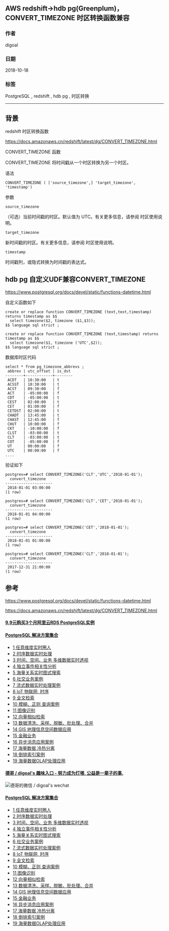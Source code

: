 ## AWS redshift->hdb pg(Greenplum)， CONVERT_TIMEZONE 时区转换函数兼容  
                                                           
### 作者                                                           
digoal                                                           
                                                           
### 日期                                                           
2018-10-18                                                        
                                                           
### 标签                                                           
PostgreSQL , redshift , hdb pg , 时区转换      
                                                           
----                                                           
                                                           
## 背景      
redshift 时区转换函数  
  
https://docs.amazonaws.cn/redshift/latest/dg/CONVERT_TIMEZONE.html  
  
CONVERT_TIMEZONE 函数  
  
CONVERT_TIMEZONE 将时间戳从一个时区转换为另一个时区。  
  
语法  
  
```  
CONVERT_TIMEZONE ( ['source_timezone',] 'target_timezone', 'timestamp')  
```  
  
参数  
  
```  
source_timezone  
```  
  
（可选）当前时间戳的时区。默认值为 UTC。有关更多信息，请参阅 时区使用说明。  
  
```  
target_timezone  
```  
  
新时间戳的时区。有关更多信息，请参阅 时区使用说明。  
  
```  
timestamp  
```  
  
时间戳列，或隐式转换为时间戳的表达式。  
  
## hdb pg 自定义UDF兼容CONVERT_TIMEZONE  
https://www.postgresql.org/docs/devel/static/functions-datetime.html  
  
自定义函数如下  
  
```  
create or replace function CONVERT_TIMEZONE (text,text,timestamp) returns timestamp as $$                
  select timezone($2, timezone ($1,$3));   
$$ language sql strict ;  
  
create or replace function CONVERT_TIMEZONE (text,timestamp) returns timestamp as $$  
  select timezone($1, timezone ('UTC',$2));   
$$ language sql strict ;  
```  
  
数据库时区代码  
  
```  
select * from pg_timezone_abbrevs ;  
 abbrev | utc_offset | is_dst   
--------+------------+--------  
 ACDT   | 10:30:00   | t  
 ACSST  | 10:30:00   | t  
 ACST   | 09:30:00   | f  
 ACT    | -05:00:00  | f  
 CDT    | -05:00:00  | t  
 CEST   | 02:00:00   | t  
 CET    | 01:00:00   | f  
 CETDST | 02:00:00   | t  
 CHADT  | 13:45:00   | t  
 CHAST  | 12:45:00   | f  
 CHUT   | 10:00:00   | f  
 CKT    | -10:00:00  | f  
 CLST   | -03:00:00  | t  
 CLT    | -03:00:00  | t  
 COT    | -05:00:00  | f  
 UT     | 00:00:00   | f  
 UTC    | 00:00:00   | f  
....  
```  
  
验证如下  
  
```  
postgres=# select CONVERT_TIMEZONE('CLT','UTC','2018-01-01');  
  convert_timezone     
---------------------  
 2018-01-01 03:00:00  
(1 row)  
  
postgres=# select CONVERT_TIMEZONE('CLT','CET','2018-01-01');  
  convert_timezone     
---------------------  
 2018-01-01 04:00:00  
(1 row)  
  
postgres=# select CONVERT_TIMEZONE('CET','2018-01-01');  
  convert_timezone     
---------------------  
 2018-01-01 01:00:00  
(1 row)  
  
postgres=# select CONVERT_TIMEZONE('CLT','2018-01-01');  
  convert_timezone     
---------------------  
 2017-12-31 21:00:00  
(1 row)  
```  
  
## 参考  
https://www.postgresql.org/docs/devel/static/functions-datetime.html  
  
https://docs.amazonaws.cn/redshift/latest/dg/CONVERT_TIMEZONE.html  
    
  
  
  
  
  
  
  
  
  
  
  
  
  
  
  
  
  
  
  
  
  
  
  
  
  
  
  
  
  
  
  
  
  
  
  
  
  
  
  
  
  
#### [9.9元购买3个月阿里云RDS PostgreSQL实例](https://www.aliyun.com/database/postgresqlactivity "57258f76c37864c6e6d23383d05714ea")
  
  
#### [PostgreSQL 解决方案集合](https://yq.aliyun.com/topic/118 "40cff096e9ed7122c512b35d8561d9c8")
- [1 任意维度实时圈人](https://yq.aliyun.com/topic/118 "40cff096e9ed7122c512b35d8561d9c8")
- [2 时序数据实时处理](https://yq.aliyun.com/topic/118 "40cff096e9ed7122c512b35d8561d9c8")
- [3 时间、空间、业务 多维数据实时透视](https://yq.aliyun.com/topic/118 "40cff096e9ed7122c512b35d8561d9c8")
- [4 独立事件相关性分析](https://yq.aliyun.com/topic/118 "40cff096e9ed7122c512b35d8561d9c8")
- [5 海量关系实时图式搜索](https://yq.aliyun.com/topic/118 "40cff096e9ed7122c512b35d8561d9c8")
- [6 社交业务案例](https://yq.aliyun.com/topic/118 "40cff096e9ed7122c512b35d8561d9c8")
- [7 流式数据实时处理案例](https://yq.aliyun.com/topic/118 "40cff096e9ed7122c512b35d8561d9c8")
- [8 IoT 物联网, 时序](https://yq.aliyun.com/topic/118 "40cff096e9ed7122c512b35d8561d9c8")
- [9 全文检索](https://yq.aliyun.com/topic/118 "40cff096e9ed7122c512b35d8561d9c8")
- [10 模糊、正则 查询案例](https://yq.aliyun.com/topic/118 "40cff096e9ed7122c512b35d8561d9c8")
- [11 图像识别](https://yq.aliyun.com/topic/118 "40cff096e9ed7122c512b35d8561d9c8")
- [12 向量相似检索](https://yq.aliyun.com/topic/118 "40cff096e9ed7122c512b35d8561d9c8")
- [13 数据清洗、采样、脱敏、批处理、合并](https://yq.aliyun.com/topic/118 "40cff096e9ed7122c512b35d8561d9c8")
- [14 GIS 地理信息空间数据应用](https://yq.aliyun.com/topic/118 "40cff096e9ed7122c512b35d8561d9c8")
- [15 金融业务](https://yq.aliyun.com/topic/118 "40cff096e9ed7122c512b35d8561d9c8")
- [16 异步消息应用案例](https://yq.aliyun.com/topic/118 "40cff096e9ed7122c512b35d8561d9c8")
- [17 海量数据 冷热分离](https://yq.aliyun.com/topic/118 "40cff096e9ed7122c512b35d8561d9c8")
- [18 倒排索引案例](https://yq.aliyun.com/topic/118 "40cff096e9ed7122c512b35d8561d9c8")
- [19 海量数据OLAP处理应用](https://yq.aliyun.com/topic/118 "40cff096e9ed7122c512b35d8561d9c8")
  
  
#### [德哥 / digoal's 趣味入口 - 努力成为灯塔, 公益是一辈子的事.](https://github.com/digoal/blog/blob/master/README.md "22709685feb7cab07d30f30387f0a9ae")
  
  
![德哥的微信 / digoal's wechat](../pic/digoal_weixin.jpg "f7ad92eeba24523fd47a6e1a0e691b59")
  
  
#### [PostgreSQL 解决方案集合](https://yq.aliyun.com/topic/118 "40cff096e9ed7122c512b35d8561d9c8")
- [1 任意维度实时圈人](https://yq.aliyun.com/topic/118 "40cff096e9ed7122c512b35d8561d9c8")
- [2 时序数据实时处理](https://yq.aliyun.com/topic/118 "40cff096e9ed7122c512b35d8561d9c8")
- [3 时间、空间、业务 多维数据实时透视](https://yq.aliyun.com/topic/118 "40cff096e9ed7122c512b35d8561d9c8")
- [4 独立事件相关性分析](https://yq.aliyun.com/topic/118 "40cff096e9ed7122c512b35d8561d9c8")
- [5 海量关系实时图式搜索](https://yq.aliyun.com/topic/118 "40cff096e9ed7122c512b35d8561d9c8")
- [6 社交业务案例](https://yq.aliyun.com/topic/118 "40cff096e9ed7122c512b35d8561d9c8")
- [7 流式数据实时处理案例](https://yq.aliyun.com/topic/118 "40cff096e9ed7122c512b35d8561d9c8")
- [8 IoT 物联网, 时序](https://yq.aliyun.com/topic/118 "40cff096e9ed7122c512b35d8561d9c8")
- [9 全文检索](https://yq.aliyun.com/topic/118 "40cff096e9ed7122c512b35d8561d9c8")
- [10 模糊、正则 查询案例](https://yq.aliyun.com/topic/118 "40cff096e9ed7122c512b35d8561d9c8")
- [11 图像识别](https://yq.aliyun.com/topic/118 "40cff096e9ed7122c512b35d8561d9c8")
- [12 向量相似检索](https://yq.aliyun.com/topic/118 "40cff096e9ed7122c512b35d8561d9c8")
- [13 数据清洗、采样、脱敏、批处理、合并](https://yq.aliyun.com/topic/118 "40cff096e9ed7122c512b35d8561d9c8")
- [14 GIS 地理信息空间数据应用](https://yq.aliyun.com/topic/118 "40cff096e9ed7122c512b35d8561d9c8")
- [15 金融业务](https://yq.aliyun.com/topic/118 "40cff096e9ed7122c512b35d8561d9c8")
- [16 异步消息应用案例](https://yq.aliyun.com/topic/118 "40cff096e9ed7122c512b35d8561d9c8")
- [17 海量数据 冷热分离](https://yq.aliyun.com/topic/118 "40cff096e9ed7122c512b35d8561d9c8")
- [18 倒排索引案例](https://yq.aliyun.com/topic/118 "40cff096e9ed7122c512b35d8561d9c8")
- [19 海量数据OLAP处理应用](https://yq.aliyun.com/topic/118 "40cff096e9ed7122c512b35d8561d9c8")
  
